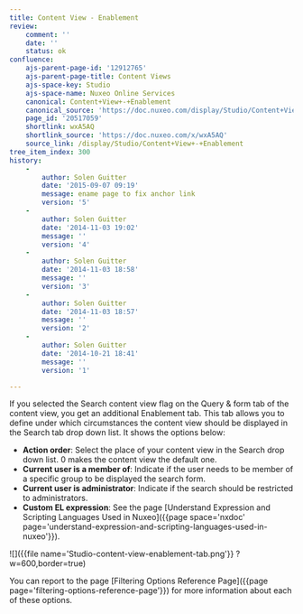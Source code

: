 ```yaml
---
title: Content View - Enablement
review:
    comment: ''
    date: ''
    status: ok
confluence:
    ajs-parent-page-id: '12912765'
    ajs-parent-page-title: Content Views
    ajs-space-key: Studio
    ajs-space-name: Nuxeo Online Services
    canonical: Content+View+-+Enablement
    canonical_source: 'https://doc.nuxeo.com/display/Studio/Content+View+-+Enablement'
    page_id: '20517059'
    shortlink: wxA5AQ
    shortlink_source: 'https://doc.nuxeo.com/x/wxA5AQ'
    source_link: /display/Studio/Content+View+-+Enablement
tree_item_index: 300
history:
    -
        author: Solen Guitter
        date: '2015-09-07 09:19'
        message: ename page to fix anchor link
        version: '5'
    -
        author: Solen Guitter
        date: '2014-11-03 19:02'
        message: ''
        version: '4'
    -
        author: Solen Guitter
        date: '2014-11-03 18:58'
        message: ''
        version: '3'
    -
        author: Solen Guitter
        date: '2014-11-03 18:57'
        message: ''
        version: '2'
    -
        author: Solen Guitter
        date: '2014-10-21 18:41'
        message: ''
        version: '1'

---
```

If you selected the Search content view flag on the Query & form tab of the content view, you get an additional Enablement tab. This tab allows you to define under which circumstances the content view should be displayed in the Search tab drop down list. It shows the options below:

*   **Action order**: Select the place of your content view in the Search drop down list. 0 makes the content view the default one.
*   **Current user is a member of**: Indicate if the user needs to be member of a specific group to be displayed the search form.
*   **Current user is administrator**: Indicate if the search should be restricted to administrators.
*   **Custom EL expression**: See the page [Understand Expression and Scripting Languages Used in Nuxeo]({{page space='nxdoc' page='understand-expression-and-scripting-languages-used-in-nuxeo'}}).

![]({{file name='Studio-content-view-enablement-tab.png'}} ?w=600,border=true)

You can report to the page [Filtering Options Reference Page]({{page page='filtering-options-reference-page'}}) for more information about each of these options.

